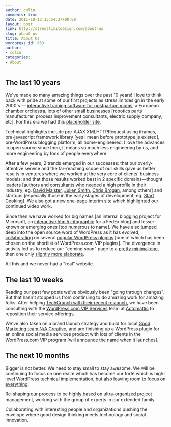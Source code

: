 ```yaml
---
author: colin
comments: true
date: 2011-10-12 15:54:27+00:00
layout: post
link: http://stresslimitdesign.com/about-us
slug: about-us
title: About Us
wordpress_id: 653
author:
- colin
categories:
- About
---
```


## The last 10 years


We've made so many amazing things over the past 10 years! I love to think back with pride at some of our first projects as stresslimitdesign in the early 2000's — [interactive training software for postpartum moms](http://mothersacrossamerica.com/), a European chamber orchestra, lots of other small businesses [robotics parts manufacturer, process improvement consultants, electric supply company, etc]. For this era we had this [placeholder site](http://stresslimitdesign.com/previously/stresslimitdesign-v1).

Technical highlights include pre-AJAX XMLHTTPRequest using iframes, pre-javascript framework library [yes I mean before prototype.js existed], pre-WordPress blogging platform, all home-engineered. I love the advances in open source since then, it means so much less engineering by us, and more engineering by tons of people everywhere.

<!-- more -->

After a few years, 2 trends emerged in our successes: that our overly-attentive service and the far-reaching scope of our skills gave us better results in ventures where we worked at the very core of clients' business models; and that those results worked best in 2 specific domains—thought leaders [authors and consultants who needed a high profile in their industry; eg. [David Maister](http://davidmaister.com/), [Julien Smith](http://juliensmith.com/), [Chris Brogan](http://www.chrisbrogan.com/work-with-me/), among others] and startups [especially those in the early stages of development; eg. [Start Cooking](http://startcooking.com)]. We also got a new [one-page interim site](http://stresslimitdesign.com/previously/stresslimitdesign-v2) which highlighted our continued video work.

Since then we have worked for big names [an internal blogging project for Microsoft, an [interactive html5 infographic](http://fedex.stresslimitdesign.com/) for a FedEx blog] and lesser-known or emerging ones [too numerous to name]. We have also jumped deep into the open source word of WordPress as it has evolved, [collaborating](http://www.zackgrossbart.com/blog/about-zack/) on several [popular WordPress plugins](http://stresslimitdesign.com/about-our-wordpress-expertise#plugins) [one of which has been chosen on the shortlist of WordPress.com VIP plugins]. The divergence in activity led us to reduce our "coming soon" page to a [pretty minimal one](http://stresslimitdesign.com/previously/stresslimitdesign-v3), then one only [slightly more elaborate](http://stresslimitdesign.com/previously/stresslimitdesign-v4).

All this and we never had a "real" website.


## The last 10 weeks


Reading our past few posts we've obviously been "going through changes". But that hasn't stopped us from continuing to do amazing work for amazing folks. After helping [TechCrunch with their recent relaunch](http://techcrunch.com/2011/07/08/heads-up-techcrunch-will-look-a-little-different-next-week/), we have been consulting with the [WordPress.com VIP Services](http://vip.wordpress.com/) team at [Automattic](http://automattic.com) to reposition their service offerings.

We've also taken on a brand launch strategy and build for local [Good Marketing team N/A Creative](http://goodmrktng.com), and are finishing up a WordPress plugin for an online social media services product with lots of clients in the WordPress.com VIP program [will announce the name when it launches].


## The next 10 months


Bigger is not better. We need to stay small to stay awesome. We will be continuing to focus on one realm which has become our forté which is high-level WordPress technical implementation, but also leaving room to [focus on everything](http://joi.ito.com/weblog/2010/05/13/focusing-on-eve.html).

Re-shaping our process to be highly based on ultra-organized project management, working with the group of experts in our extended family.

Collaborating with interesting people and organizations pushing the envelope where good design thinking meets technology and social innovation.
